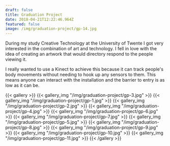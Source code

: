 ```yaml
---
draft: false
title: Graduation Project
date: 2018-04-21T12:22:46.964Z
featured: false
image: /img/graduation-project/gp-14.jpg
---
```

During my study Creative Technology at the University of Twente I got very interested in the combination of art and technology. I fell in love with the idea of creating an artwork that would directory respond to the people viewing it.

I really wanted to use a Kinect to achieve this because it can track people's body movements without needing to hook up any sensors to them. This means anyone can interact with the installation and the barrier to entry is as low as it can be.

{{< gallery >}}
{{< gallery_img "/img/graduation-project/gp-3.jpg" >}}
{{< gallery_img "/img/graduation-project/gp-1.jpg" >}}
{{< gallery_img "/img/graduation-project/gp-2.jpg" >}}
{{< gallery_img "/img/graduation-project/gp-4.jpg" >}}
{{< gallery_img "/img/graduation-project/gp-6.jpg" >}}
{{< gallery_img "/img/graduation-project/gp-7.jpg" >}}
{{< gallery_img "/img/graduation-project/gp-5.jpg" >}}
{{< gallery_img "/img/graduation-project/gp-8.jpg" >}}
{{< gallery_img "/img/graduation-project/gp-9.jpg" >}}
{{< gallery_img "/img/graduation-project/gp-10.jpg" >}}
{{< gallery_img "/img/graduation-project/gp-11.jpg" >}}
{{< /gallery >}}

